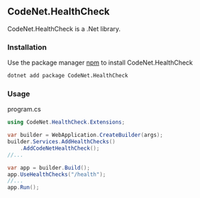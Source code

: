 ## CodeNet.HealthCheck

CodeNet.HealthCheck is a .Net library.

### Installation

Use the package manager [npm](https://www.nuget.org/packages/CodeNet.HealthCheck/) to install CodeNet.HealthCheck

```bash
dotnet add package CodeNet.HealthCheck
```

### Usage
program.cs
```csharp
using CodeNet.HealthCheck.Extensions;

var builder = WebApplication.CreateBuilder(args);
builder.Services.AddHealthChecks()
    .AddCodeNetHealthCheck();
//...

var app = builder.Build();
app.UseHealthChecks("/health");
//...
app.Run();
```